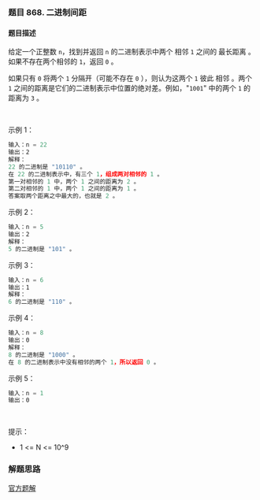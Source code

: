 ### 题目 868. 二进制间距
#### 题目描述
给定一个正整数 `n`，找到并返回 `n` 的二进制表示中两个 相邻 `1` 之间的 最长距离 。如果不存在两个相邻的 `1`，返回 `0` 。

如果只有 `0` 将两个 `1` 分隔开（可能不存在 `0` ），则认为这两个 `1` 彼此 相邻 。两个 `1` 之间的距离是它们的二进制表示中位置的绝对差。例如，"`1001`" 中的两个 `1` 的距离为 `3` 。

 

示例 1：

```js
输入：n = 22
输出：2
解释：
22 的二进制是 "10110" 。
在 22 的二进制表示中，有三个 1，组成两对相邻的 1 。
第一对相邻的 1 中，两个 1 之间的距离为 2 。
第二对相邻的 1 中，两个 1 之间的距离为 1 。
答案取两个距离之中最大的，也就是 2 。
```
示例 2：

```js
输入：n = 5
输出：2
解释：
5 的二进制是 "101" 。
```
示例 3：

```js
输入：n = 6
输出：1
解释：
6 的二进制是 "110" 。
```
示例 4：

```js
输入：n = 8
输出：0
解释：
8 的二进制是 "1000" 。
在 8 的二进制表示中没有相邻的两个 1，所以返回 0 。
```
示例 5：

```js
输入：n = 1
输出：0
```
 

提示：

- 1 <= N <= 10^9

### 解题思路
[官方题解](https://leetcode-cn.com/problems/binary-gap/solution/er-jin-zhi-jian-ju-by-leetcode/)